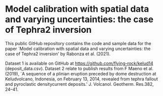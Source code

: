 # Model calibration with spatial data and varying uncertainties: the case of Tephra2 inversion

This public GitHub repository contains the code and sample data for the paper `Model calibration with spatial data and varying uncertainties: the case of Tephra2 inversion' by Rabonza et al. (2021). 

Dataset 1 is available on GitHub at https://github.com/flying-rock/kelud14 (deposit_data.csv). Dataset 2 relate to publish results from F Maeno  et al. (2019), `A sequence of a plinian eruption preceded by dome destruction at Keludvolcano, Indonesia, on February 13, 2014, revealed from tephra fallout and pyroclastic densitycurrent deposits.' J. Volcanol. Geotherm. Res.382, 24–41.

